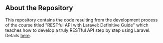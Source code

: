 ## About the Repository

This repository contains the code resulting from the development process of the course titled "RESTful API with Laravel: Definitive Guide" which teaches how to develop a truly RESTful API step by step using Laravel. Details [here](https://www.udemy.com/restful-api-with-laravel-php-homestead-passport-hateoas/?couponCode=SOCIAL_LOW).